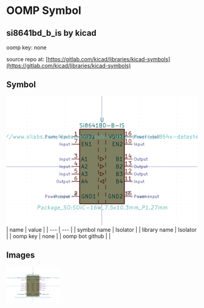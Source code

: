 # OOMP Symbol  
## si8641bd_b_is  by kicad  
  
oomp key: none  
  
source repo at: [https://gitlab.com/kicad/libraries/kicad-symbols](https://gitlab.com/kicad/libraries/kicad-symbols)  
## Symbol  
  
[![working.png](working_600.png)](working.png)  
| name | value | 
| --- | --- | 
| symbol name | Isolator | 
| library name | Isolator | 
| oomp key | none | 
| oomp bot github |  | 
## Images  
  
[![working.png](working_140.png)](working.png)  
